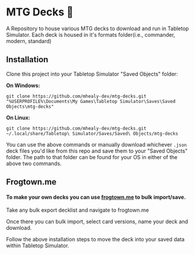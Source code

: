 
# MTG Decks 🎴

A Repository to house various MTG decks to download and run in Tabletop Simulator. Each deck is housed in it's formats folder(i.e., commander, modern, standard)

## Installation

Clone this project into your Tabletop Simulator "Saved Objects" folder:

**On Windows:**

```
git clone https://github.com/mhealy-dev/mtg-decks.git "%USERPROFILE%\Documents\My Games\Tabletop Simulator\Saves\Saved Objects\mtg-decks"
```

**On Linux:**

```
git clone https://github.com/mhealy-dev/mtg-decks.git ~/.local/share/Tabletop\ Simulator/Saves/Saved\ Objects/mtg-decks
```

You can use the above commands or manually download whichever `.json` deck files you'd like from this repo and save them to your "Saved Objects" folder. The path to that folder can be found for your OS in either of the above two commands.

## Frogtown.me

#### To make your own decks you can use [frogtown.me](https://www.frogtown.me) to bulk import/save.

Take any bulk export decklist and navigate to frogtown.me

Once there you can bulk import, select card versions, name your deck and download.

Follow the above installation steps to move the deck into your saved data within Tabletop Simulator.
